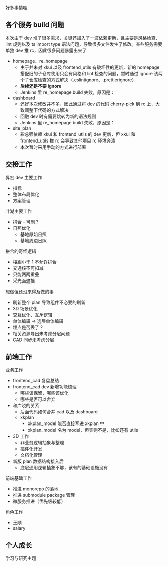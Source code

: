 好多事情哇

## 各个服务 build 问题
本次由于 dev 堆了很多需求，关键还加入了一波依赖更新，且主要是风格检查、lint 规则以及 ts import type 语法问题，导致很多文件发生了修改。某些服务需要单独 dev 推 rc，因此很多问题暴露出来了
* homepage、re_homepage
  * 由于并未对 xkui 以及 frontend_utils 有破坏性的更新，新的 homepage 搭配旧的子仓库使用只会有风格和 lint 检查的问题，暂时通过 ignore 该两个子仓库检查的方式解决（.eslintignore、.prettierignore）
  * **后续还是不要 ignore**
  * Jenkins 里 re_homepage build 失败，原因是：
* dashboard
  * 还好本次修改并不多，因此通过将 dev 的代码 cherry-pick 到 rc 上，大致调整下代码的方式解决
  * 回融 dev 时有需要跳转为新的语法规则
  * Jenkins 里 re_homepage build 失败，原因是：
* site_plan
  * 彩总强依赖 xkui 和 frontend_utils 的 dev 更新，但 xkui 和 frontend_utils 推 rc 会导致其他项目 rc 环境奔溃
  * 本次暂时采用手动的方式进行部署

## 交接工作
昇宏 dev 主要工作
* 指标
* 整体布局优化
* 方案管理

叶湖主要工作
* 拼合 - 可删？
* 日照优化
  * 基地原始日照
  * 基地周边日照

拼合的奇怪逻辑
* 楼距小于 1 不允许拼合
* 交通核不可扣减
* 只能两两重叠
* 采光面遮挡

想做但还没来得及做的事
* 刷新整个 plan 导致组件不必要的刷新
* 3D 场景优化
* 交互优化、互斥逻辑
* 单体编辑 => 选层单体编辑
* 埋点是否丢了？
* 相关资源导出未考虑分层问题
* CAD 同步未考虑分层

## 前端工作
业务工作
* frontend_cad 复盘总结
* frontend_cad dev 新增功能梳理
  * 哪些该保留，哪些该优化
  * 哪些是否可以舍弃
* 和库晓的关系
  * 后面代码如何合并 cad 以及 dashboard
  * xkplan
     * xkplan_model 能否直接写进 xkplan 中
     * xkplan_model 名为 model，但实则不是，比如还有 utils
* 3D 工作
  * 非业务逻辑抽象与整理
  * 插件化开发
  * 文档化管理
* 新版 plan 数据结构接入后
  * 底层通用逻辑抽象不够，该有的基础设施没有

前端基础工作
* 推进 monorepo 的落地
* 推进 submodule package 管理
* 微服务推进（优先级较低）

角色工作
* 王顺
* salary

## 个人成长
学习与研究主题